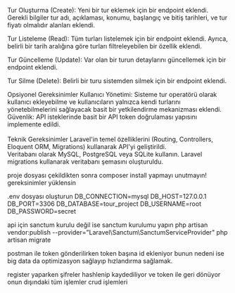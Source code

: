 <p>
Tur Oluşturma (Create): Yeni bir tur eklemek için bir endpoint eklendi. Gerekli bilgiler tur adı, açıklaması, konumu, başlangıç ve bitiş tarihleri, ve tur fiyatı olmalıdır alanları eklendi.

Tur Listeleme (Read): Tüm turları listelemek için bir endpoint eklendi. Ayrıca, belirli bir tarih aralığına göre turları filtreleyebilen bir özellik eklendi.

Tur Güncelleme (Update): Var olan bir turun detaylarını güncellemek için bir endpoint eklendi.

Tur Silme (Delete): Belirli bir turu sistemden silmek için bir endpoint eklendi.

Opsiyonel Gereksinimler
Kullanıcı Yönetimi: Sisteme tur operatörü olarak kullanıcı ekleyebilme ve kullanıcıların yalnızca kendi turlarını yönetebilmelerini sağlayacak basit bir yetkilendirme mekanizması eklendi. <br>
Güvenlik: API isteklerinde basit bir API token doğrulaması yapısını implemente edildi. <br><br>
Teknik Gereksinimler
Laravel'in temel özelliklerini (Routing, Controllers, Eloquent ORM, Migrations) kullanarak API'yi geliştirildi. <br>
Veritabanı olarak MySQL, PostgreSQL veya SQLite kullanın. Laravel migrations kullanarak veritabanı şemasını oluşturuldu.

proje dosyası çekildikten sonra composer install yapmayı unutmayın! 
gereksinimler yüklensin

.env dosyası oluşturun
DB_CONNECTION=mysql
DB_HOST=127.0.0.1
DB_PORT=3306
DB_DATABASE=tour_project
DB_USERNAME=root
DB_PASSWORD=secret

api için sanctum kurulu değil ise sanctum kurulumu yapın
php artisan vendor:publish --provider="Laravel\Sanctum\SanctumServiceProvider"
php artisan migrate

postman ile token gönderilirken token başına id ekleniyor bunun nedeni ise big data da optimizasyon sağlayıp hızlandırma sağlamak.

register yaparken şifreler hashlenip kaydediliyor ve token ile geri dönüyor
onun dışındaki tüm işlemler crud işlemleri 

</p>
